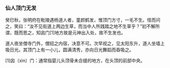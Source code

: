 <script type="text/javascript">
    var head = document.getElementsByTagName('head')[0];
    cssURL = '/public/article_1.css';
    linkTag = document.createElement('link');
    linkTag.href = cssURL;
    linkTag.setAttribute('type','text/css');
    linkTag.setAttribute('rel','stylesheet');
    head.appendChild(linkTag);
</script>
### 仙人顶门无发

癸巳秋，张明府在毗陵遇杨道人者，童颜鹤发，惟顶门方寸，一毛不生。怪而问之，笑曰：“汝不见街道上两边生草，而当中人所践踏之地不生草乎？”初不解所谓，既而思之，知囟门[1]地方故是元神出入处，故不生发也。

道人夜坐僧寺门外，僧招之内宿，决意不可。次早视之，见太阳东升，道人坐墙上吸日光。其顶门上有一小儿，圆满清秀，亦向日光舞蹈而吞吸之。

[1]囟（xìn）门：通常指婴儿头顶骨未合缝的地方，在头顶的前部中央。

